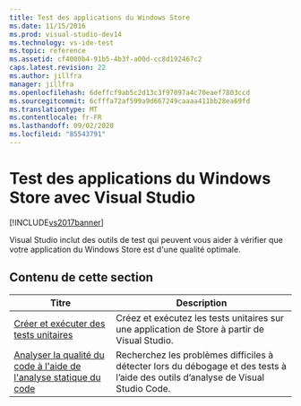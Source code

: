 ```yaml
---
title: Test des applications du Windows Store
ms.date: 11/15/2016
ms.prod: visual-studio-dev14
ms.technology: vs-ide-test
ms.topic: reference
ms.assetid: cf4000b4-91b5-4b3f-a00d-cc8d192467c2
caps.latest.revision: 22
ms.author: jillfra
manager: jillfra
ms.openlocfilehash: 6deffcf9ab5c2d13c3f97097a4c70eaef7803ccd
ms.sourcegitcommit: 6cfffa72af599a9d667249caaaa411bb28ea69fd
ms.translationtype: MT
ms.contentlocale: fr-FR
ms.lasthandoff: 09/02/2020
ms.locfileid: "85543791"
---
```

# <a name="testing-store-apps-with-visual-studio"></a>Test des applications du Windows Store avec Visual Studio

[!INCLUDE[vs2017banner](../includes/vs2017banner.md)]

Visual Studio inclut des outils de test qui peuvent vous aider à vérifier que votre application du Windows Store est d'une qualité optimale.

## <a name="in-this-section"></a>Contenu de cette section

|Titre|Description|
|-|-|
|[Créer et exécuter des tests unitaires](../test/create-and-run-unit-tests-for-a-store-app-in-visual-studio.md)|Créez et exécutez les tests unitaires sur une application de Store à partir de Visual Studio.|
|[Analyser la qualité du code à l'aide de l'analyse statique du code](../test/analyze-the-code-quality-of-store-apps-using-visual-studio-static-code-analysis.md)|Recherchez les problèmes difficiles à détecter lors du débogage et des tests à l’aide des outils d’analyse de Visual Studio Code.|